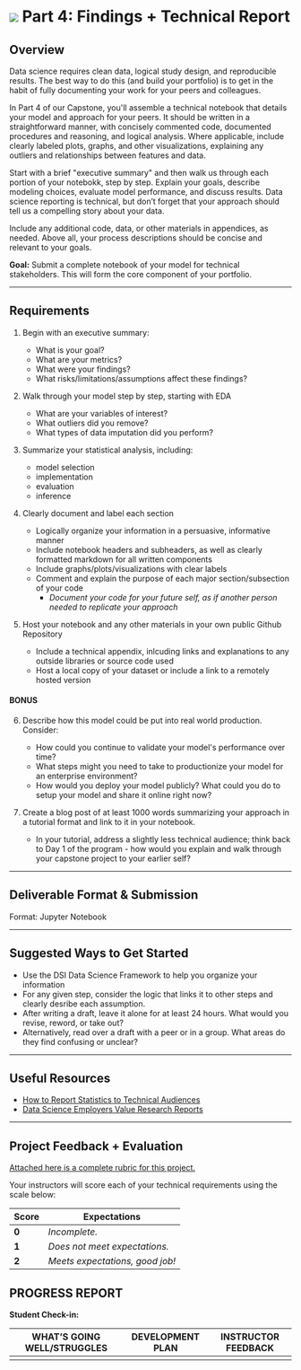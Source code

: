 # ![](https://ga-dash.s3.amazonaws.com/production/assets/logo-9f88ae6c9c3871690e33280fcf557f33.png) Part 4: Findings + Technical Report

## Overview
Data science requires clean data, logical study design, and reproducible results. The best way to do this (and build your portfolio) is to get in the habit of fully documenting your work for your peers and colleagues.

In Part 4 of our Capstone, you'll assemble a technical notebook that details your model and approach for your peers. It should be written in a straightforward manner, with concisely commented code, documented procedures and reasoning, and logical analysis. Where applicable, include clearly labeled plots, graphs, and other visualizations, explaining any outliers and relationships between features and data.  

Start with a brief "executive summary" and then walk us through each portion of your notebokk, step by step. Explain your goals, describe modeling choices, evaluate model performance, and discuss results. Data science reporting is technical, but don’t forget that your approach should tell us a compelling story about your data.

Include any additional code, data, or other materials in appendices, as needed. Above all, your process descriptions should be concise and relevant to your goals. 

**Goal:** Submit a complete notebook of your model for technical stakeholders. This will form the core component of your portfolio.


---

## Requirements
1. Begin with an executive summary:
   - What is your goal?
   - What are your metrics?
   - What were your findings?
   - What risks/limitations/assumptions affect these findings?
   
2. Walk through your model step by step, starting with EDA
   - What are your variables of interest?
   - What outliers did you remove?
   - What types of data imputation did you perform?

3. Summarize your statistical analysis, including:
   - model selection
   - implementation
   - evaluation
   - inference

4. Clearly document and label each section
   - Logically organize your information in a persuasive, informative manner
   - Include notebook headers and subheaders, as well as clearly formatted markdown for all written components
   - Include graphs/plots/visualizations with clear labels
   - Comment and explain the purpose of each major section/subsection of your code
     - *Document your code for your future self, as if another person needed to replicate your approach*

5. Host your notebook and any other materials in your own public Github Repository
   - Include a technical appendix, inlcuding links and explanations to any outside libraries or source code used
   - Host a local copy of your dataset or include a link to a remotely hosted version

#### BONUS
6. Describe how this model could be put into real world production. Consider:
   - How could you continue to validate your model's performance over time?
   - What steps might you need to take to productionize your model for an enterprise environment?
   - How would you deploy your model publicly? What could you do to setup your model and share it online right now?

7. Create a blog post of at least 1000 words summarizing your approach in a tutorial format and link to it in your notebook. 
   - In your tutorial, address a slightly less technical audience; think back to Day 1 of the program - how would you explain and walk through your capstone project to your earlier self?

---

## Deliverable Format & Submission

Format: Jupyter Notebook

---

## Suggested Ways to Get Started

- Use the DSI Data Science Framework to help you organize your information
- For any given step, consider the logic that links it to other steps and clearly desribe each assumption.
- After writing a draft, leave it alone for at least 24 hours. What would you revise, reword, or take out?
- Alternatively, read over a draft with a peer or in a group. What areas do they find confusing or unclear?


---

## Useful Resources

- [How to Report Statistics to Technical Audiences](http://abacus.bates.edu/~ganderso/biology/resources/writing/HTWstats.html)
- [Data Science Employers Value Research Reports](https://www.quora.com/What-is-a-good-way-for-a-data-scientist-to-construct-an-online-portfolio)

---

## Project Feedback + Evaluation

[Attached here is a complete rubric for this project.](./capstone-part-04-rubric.md)

Your instructors will score each of your technical requirements using the scale below:

Score  | Expectations
--- | ---
**0** | _Incomplete._
**1** | _Does not meet expectations._
**2** | _Meets expectations, good job!_

## PROGRESS REPORT
**Student Check-in:**

|WHAT’S GOING WELL/STRUGGLES|DEVELOPMENT PLAN|INSTRUCTOR FEEDBACK|
|---------------------------|----------------|-------------------|
|                           |                |                   |
